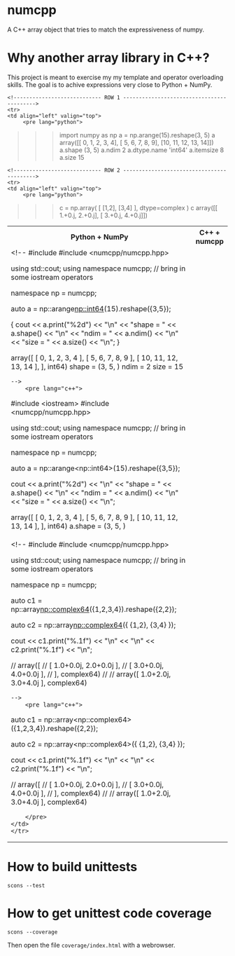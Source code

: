 numcpp
======

A C++ array object that tries to match the expressiveness of numpy.


Why another array library in C++?
=================================

This project is meant to exercise my my template and operator overloading skills.  The goal
is to achive expressions very close to Python + NumPy.

<table>
    <tr>
        <th>Python + NumPy</th>
        <th>C++ + numcpp</th>
    </tr>

    <!---------------------------- ROW 1 ------------------------------------------>
    <tr>
    <td align="left" valign="top">
         <pre lang="python">
>>> import numpy as np
>>> a = np.arange(15).reshape(3, 5)
>>> a
array([[ 0,  1,  2,  3,  4],
       [ 5,  6,  7,  8,  9],
       [10, 11, 12, 13, 14]])
>>> a.shape
(3, 5)
>>> a.ndim
2
>>> a.dtype.name
'int64'
>>> a.itemsize
8
>>> a.size
15
         </pre>
    </td>
    <td align="left" valign="top">
    <!--
#include <iostream>
#include <numcpp/numcpp.hpp>

using std::cout;
using namespace numcpp; // bring in some iostream operators

namespace np = numcpp;

auto a = np::arange<np::int64>(15).reshape({3,5});

{
cout
    << a.print("%2d")          << "\n"
    << "shape = " << a.shape() << "\n"
    << "ndim  = " << a.ndim()  << "\n"
    << "size  = " << a.size()  << "\n";
}

array([
    [  0,  1,  2,  3,  4 ],
    [  5,  6,  7,  8,  9 ],
    [ 10, 11, 12, 13, 14 ],
], int64)
shape = (3, 5, )
ndim  = 2
size  = 15

    -->
        <pre lang="c++">
#include &lt;iostream&gt;
#include &lt;numcpp/numcpp.hpp&gt;

using std::cout;
using namespace numcpp; // bring in some iostream operators

namespace np = numcpp;

auto a = np::arange&lt;np::int64&gt;(15).reshape({3,5});

cout
    &lt;&lt; a.print(&quot;%2d&quot;)          &lt;&lt; &quot;\n&quot;
    &lt;&lt; &quot;shape = &quot; &lt;&lt; a.shape() &lt;&lt; &quot;\n&quot;
    &lt;&lt; &quot;ndim  = &quot; &lt;&lt; a.ndim()  &lt;&lt; &quot;\n&quot;
    &lt;&lt; &quot;size  = &quot; &lt;&lt; a.size()  &lt;&lt; &quot;\n&quot;;

array([
    [  0,  1,  2,  3,  4 ],
    [  5,  6,  7,  8,  9 ],
    [ 10, 11, 12, 13, 14 ],
], int64)
a.shape = (3, 5, )
        </pre>
    </td>
    </tr>

    <!---------------------------- ROW 2 ------------------------------------------>
    <tr>
    <td align="left" valign="top">
         <pre lang="python">
>>> c = np.array( [ [1,2], [3,4] ], dtype=complex )
>>> c
array([[ 1.+0.j,  2.+0.j],
       [ 3.+0.j,  4.+0.j]])
         </pre>
    </td>
    <td align="left" valign="top">
    <!--
#include <iostream>
#include <numcpp/numcpp.hpp>

using std::cout;
using namespace numcpp; // bring in some iostream operators

namespace np = numcpp;

auto c1 = np::array<np::complex64>({1,2,3,4}).reshape({2,2});

auto c2 = np::array<np::complex64>({ {1,2}, {3,4} });

cout
    << c1.print("%.1f") << "\n"
    << "\n"
    << c2.print("%.1f") << "\n";

//    array([
//        [ 1.0+0.0j, 2.0+0.0j ],
//        [ 3.0+0.0j, 4.0+0.0j ],
//    ], complex64)
//
//    array([ 1.0+2.0j, 3.0+4.0j ], complex64)

    -->
        <pre lang="c++">
auto c1 = np::array&lt;np::complex64&gt;({1,2,3,4}).reshape({2,2});

auto c2 = np::array&lt;np::complex64&gt;({ {1,2}, {3,4} });

cout
    &lt;&lt; c1.print(&quot;%.1f&quot;) &lt;&lt; &quot;\n&quot;
    &lt;&lt; &quot;\n&quot;
    &lt;&lt; c2.print(&quot;%.1f&quot;) &lt;&lt; &quot;\n&quot;;

//    array([
//        [ 1.0+0.0j, 2.0+0.0j ],
//        [ 3.0+0.0j, 4.0+0.0j ],
//    ], complex64)
//
//    array([ 1.0+2.0j, 3.0+4.0j ], complex64)

        </pre>
    </td>
    </tr>




</table>


How to build unittests
======================

`scons --test`


How to get unittest code coverage
=================================

`scons --coverage`

Then open the file `coverage/index.html` with a webrowser.
